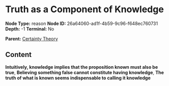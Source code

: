 # Truth as a Component of Knowledge

**Node Type:** reason
**Node ID:** 26a64060-ad1f-4b59-9c96-f648ec760731
**Depth:** -1
**Terminal:** No

**Parent:** [Certainty Theory](certainty-theory.md)

## Content

**Intuitively, knowledge implies that the proposition known must also be true**, **Believing something false cannot constitute having knowledge**, **The truth of what is known seems indispensable to calling it knowledge**
